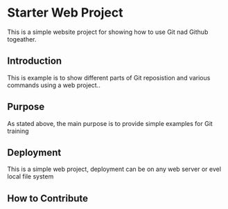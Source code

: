 # Starter Web Project

This is a simple website project for showing how to use Git nad Github togeather.
## Introduction

This is example is to show different parts of Git reposistion and various commands using a web project..

## Purpose

As stated above, the main purpose is to provide simple examples for Git training

## Deployment

This is a simple web project, deployment can be on any web server or evel local file system

## How to Contribute
